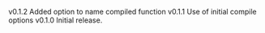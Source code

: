v0.1.2
    Added option to name compiled function
v0.1.1
    Use of initial compile options
v0.1.0
    Initial release.
